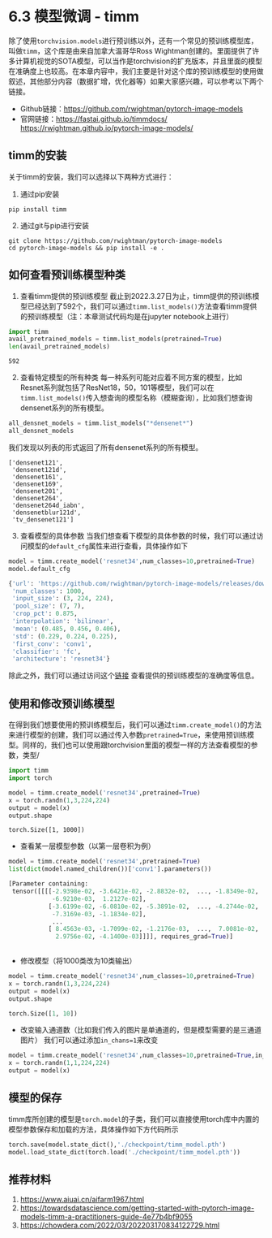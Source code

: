 # 6.3 模型微调 - timm
除了使用`torchvision.models`进行预训练以外，还有一个常见的预训练模型库，叫做`timm`，这个库是由来自加拿大温哥华Ross Wightman创建的。里面提供了许多计算机视觉的SOTA模型，可以当作是torchvision的扩充版本，并且里面的模型在准确度上也较高。在本章内容中，我们主要是针对这个库的预训练模型的使用做叙述，其他部分内容（数据扩增，优化器等）如果大家感兴趣，可以参考以下两个链接。
- Github链接：https://github.com/rwightman/pytorch-image-models
- 官网链接：https://fastai.github.io/timmdocs/
					https://rwightman.github.io/pytorch-image-models/

## timm的安装
关于timm的安装，我们可以选择以下两种方式进行：
1. 通过pip安装
```shell
pip install timm
```
2. 通过git与pip进行安装
```shell
git clone https://github.com/rwightman/pytorch-image-models
cd pytorch-image-models && pip install -e .
```

## 如何查看预训练模型种类
1. 查看timm提供的预训练模型
截止到2022.3.27日为止，timm提供的预训练模型已经达到了592个，我们可以通过`timm.list_models()`方法查看timm提供的预训练模型（注：本章测试代码均是在jupyter notebook上进行）
```python
import timm
avail_pretrained_models = timm.list_models(pretrained=True)
len(avail_pretrained_models)
```

```shell
592
```
2. 查看特定模型的所有种类
每一种系列可能对应着不同方案的模型，比如Resnet系列就包括了ResNet18，50，101等模型，我们可以在`timm.list_models()`传入想查询的模型名称（模糊查询），比如我们想查询densenet系列的所有模型。
```python
all_densnet_models = timm.list_models("*densenet*")
all_densnet_models
```
我们发现以列表的形式返回了所有densenet系列的所有模型。
```shell
['densenet121',
 'densenet121d',
 'densenet161',
 'densenet169',
 'densenet201',
 'densenet264',
 'densenet264d_iabn',
 'densenetblur121d',
 'tv_densenet121']
```
3. 查看模型的具体参数
当我们想查看下模型的具体参数的时候，我们可以通过访问模型的`default_cfg`属性来进行查看，具体操作如下
```python
model = timm.create_model('resnet34',num_classes=10,pretrained=True)
model.default_cfg
```
```python
{'url': 'https://github.com/rwightman/pytorch-image-models/releases/download/v0.1-weights/resnet34-43635321.pth',
 'num_classes': 1000,
 'input_size': (3, 224, 224),
 'pool_size': (7, 7),
 'crop_pct': 0.875,
 'interpolation': 'bilinear',
 'mean': (0.485, 0.456, 0.406),
 'std': (0.229, 0.224, 0.225),
 'first_conv': 'conv1',
 'classifier': 'fc',
 'architecture': 'resnet34'}
```
除此之外，我们可以通过访问这个[链接](https://rwightman.github.io/pytorch-image-models/results/) 查看提供的预训练模型的准确度等信息。

## 使用和修改预训练模型
在得到我们想要使用的预训练模型后，我们可以通过`timm.create_model()`的方法来进行模型的创建，我们可以通过传入参数`pretrained=True`，来使用预训练模型。同样的，我们也可以使用跟torchvision里面的模型一样的方法查看模型的参数，类型/
```python
import timm
import torch

model = timm.create_model('resnet34',pretrained=True)
x = torch.randn(1,3,224,224)
output = model(x)
output.shape
```

```shell
torch.Size([1, 1000])
```
- 查看某一层模型参数（以第一层卷积为例）
```python
model = timm.create_model('resnet34',pretrained=True)
list(dict(model.named_children())['conv1'].parameters())
```
```python
[Parameter containing:
 tensor([[[[-2.9398e-02, -3.6421e-02, -2.8832e-02,  ..., -1.8349e-02,
            -6.9210e-03,  1.2127e-02],
           [-3.6199e-02, -6.0810e-02, -5.3891e-02,  ..., -4.2744e-02,
            -7.3169e-03, -1.1834e-02],
            ...
           [ 8.4563e-03, -1.7099e-02, -1.2176e-03,  ...,  7.0081e-02,
             2.9756e-02, -4.1400e-03]]]], requires_grad=True)]
            
```
- 修改模型（将1000类改为10类输出）
```python
model = timm.create_model('resnet34',num_classes=10,pretrained=True)
x = torch.randn(1,3,224,224)
output = model(x)
output.shape
```
```python
torch.Size([1, 10])
```
- 改变输入通道数（比如我们传入的图片是单通道的，但是模型需要的是三通道图片）
我们可以通过添加`in_chans=1`来改变
```python
model = timm.create_model('resnet34',num_classes=10,pretrained=True,in_chans=1)
x = torch.randn(1,1,224,224)
output = model(x)
```
## 模型的保存
timm库所创建的模型是`torch.model`的子类，我们可以直接使用torch库中内置的模型参数保存和加载的方法，具体操作如下方代码所示
```python
torch.save(model.state_dict(),'./checkpoint/timm_model.pth')
model.load_state_dict(torch.load('./checkpoint/timm_model.pth'))
```

## 推荐材料
1. https://www.aiuai.cn/aifarm1967.html
2. https://towardsdatascience.com/getting-started-with-pytorch-image-models-timm-a-practitioners-guide-4e77b4bf9055
3. https://chowdera.com/2022/03/202203170834122729.html